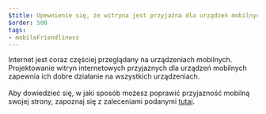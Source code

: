 ```yaml
---
$title: Upewnienie się, że witryna jest przyjazna dla urządzeń mobilnych
$order: 500
tags:
- mobileFriendliness
---
```


Internet jest coraz częściej przeglądany na urządzeniach mobilnych. Projektowanie witryn internetowych przyjaznych dla urządzeń mobilnych zapewnia ich dobre działanie na wszystkich urządzeniach. <br><br> Aby dowiedzieć się, w jaki sposób możesz poprawić przyjazność mobilną swojej strony, zapoznaj się z zaleceniami podanymi [tutaj](https://developers.google.com/search/mobile-sites).
